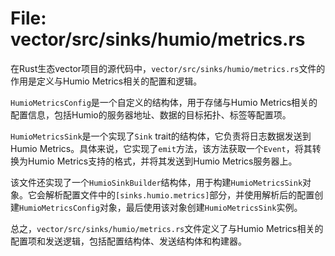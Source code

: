 # File: vector/src/sinks/humio/metrics.rs

在Rust生态vector项目的源代码中，`vector/src/sinks/humio/metrics.rs`文件的作用是定义与Humio Metrics相关的配置和逻辑。

`HumioMetricsConfig`是一个自定义的结构体，用于存储与Humio Metrics相关的配置信息，包括Humio的服务器地址、数据的目标拓扑、标签等配置项。

`HumioMetricsSink`是一个实现了`Sink` trait的结构体，它负责将日志数据发送到Humio Metrics。具体来说，它实现了`emit`方法，该方法获取一个`Event`，将其转换为Humio Metrics支持的格式，并将其发送到Humio Metrics服务器上。

该文件还实现了一个`HumioSinkBuilder`结构体，用于构建`HumioMetricsSink`对象。它会解析配置文件中的`[sinks.humio.metrics]`部分，并使用解析后的配置创建`HumioMetricsConfig`对象，最后使用该对象创建`HumioMetricsSink`实例。

总之，`vector/src/sinks/humio/metrics.rs`文件定义了与Humio Metrics相关的配置项和发送逻辑，包括配置结构体、发送结构体和构建器。

